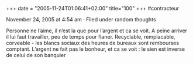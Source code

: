 +++
date = "2005-11-24T01:06:41+02:00"
title="100"
+++
#contracteur

November 24, 2005 at 4:54 am · Filed under random thoughts

Personne ne l’aime, il n’est la que pour l’argent et ca se voit. A peine arriver il lui faut travailler, peu de temps pour flaner. Recyclable, remplacable, corveable - les blancs sociaux des heures de bureaux sont rembourses comptant. L’argent ne fait pas le bonheur, et ca se voit : le sien est inverse de celui de son banquier

